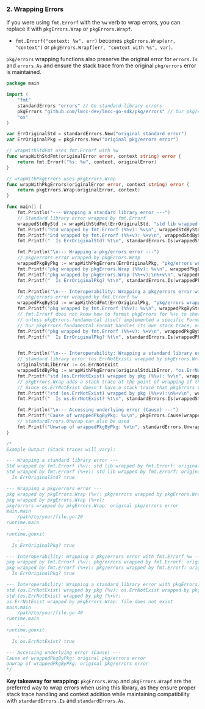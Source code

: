 <!--
 * Author: Martin <lmccc.dev@gmail.com>
 * Co-Author: AI Assistant
 * Description: This document was collaboratively developed by Martin and AI Assistant.
-->

### 2. Wrapping Errors

If you were using `fmt.Errorf` with the `%w` verb to wrap errors, you can replace it with `pkgErrors.Wrap` or `pkgErrors.Wrapf`.

- `fmt.Errorf("context: %w", err)` becomes `pkgErrors.Wrap(err, "context")` or `pkgErrors.Wrapf(err, "context with %s", var)`.

`pkg/errors` wrapping functions also preserve the original error for `errors.Is` and `errors.As` and ensure the stack trace from the original `pkg/errors` error is maintained.

```go
package main

import (
	"fmt"
	standardErrors "errors" // Go standard library errors
	pkgErrors "github.com/lmcc-dev/lmcc-go-sdk/pkg/errors" // Our pkg/errors
	"os"
)

var ErrOriginalStd = standardErrors.New("original standard error")
var ErrOriginalPkg = pkgErrors.New("original pkg/errors error")

// wrapWithStdFmt uses fmt.Errorf with %w
func wrapWithStdFmt(originalError error, context string) error {
	return fmt.Errorf("%s: %w", context, originalError)
}

// wrapWithPkgErrors uses pkgErrors.Wrap
func wrapWithPkgErrors(originalError error, context string) error {
	return pkgErrors.Wrap(originalError, context)
}

func main() {
	fmt.Println("--- Wrapping a standard library error ---")
	// Standard library error wrapped by fmt.Errorf
	wrappedStdByStd := wrapWithStdFmt(ErrOriginalStd, "std lib wrapped by fmt.Errorf")
	fmt.Printf("Std wrapped by fmt.Errorf (%%v): %v\n", wrappedStdByStd)
	fmt.Printf("Std wrapped by fmt.Errorf (%%+v): %+v\n", wrappedStdByStd) // No auto stack from original
	fmt.Printf("  Is ErrOriginalStd? %t\n", standardErrors.Is(wrappedStdByStd, ErrOriginalStd))

	fmt.Println("\n--- Wrapping a pkg/errors error ---")
	// pkg/errors error wrapped by pkgErrors.Wrap
	wrappedPkgByPkg := wrapWithPkgErrors(ErrOriginalPkg, "pkg/errors wrapped by pkgErrors.Wrap")
	fmt.Printf("pkg wrapped by pkgErrors.Wrap (%%v): %v\n", wrappedPkgByPkg)
	fmt.Printf("pkg wrapped by pkgErrors.Wrap (%%+v):\n%+v\n", wrappedPkgByPkg) // Stack trace from ErrOriginalPkg is shown
	fmt.Printf("  Is ErrOriginalPkg? %t\n", standardErrors.Is(wrappedPkgByPkg, ErrOriginalPkg))

	fmt.Println("\n--- Interoperability: Wrapping a pkg/errors error with fmt.Errorf %w ---")
	// pkg/errors error wrapped by fmt.Errorf %w
	wrappedPkgByStd := wrapWithStdFmt(ErrOriginalPkg, "pkg/errors wrapped by fmt.Errorf")
	fmt.Printf("pkg wrapped by fmt.Errorf (%%v): %v\n", wrappedPkgByStd)
	// fmt.Errorf does not know how to format pkgErrors for %+v to show stack trace from cause,
	// unless pkgErrors.fundamental itself implemented a specific Formatter logic for this.
	// Our pkgErrors.fundamental.Format handles its own stack trace, not necessarily when wrapped by external fmt.Errorf.
	fmt.Printf("pkg wrapped by fmt.Errorf (%%+v): %+v\n", wrappedPkgByStd) 
	fmt.Printf("  Is ErrOriginalPkg? %t\n", standardErrors.Is(wrappedPkgByStd, ErrOriginalPkg))


	fmt.Println("\n--- Interoperability: Wrapping a standard library error with pkgErrors.Wrap ---")
	// standard library error (os.ErrNotExist) wrapped by pkgErrors.Wrap
	originalStdLibError := os.ErrNotExist
	wrappedStdByPkg := wrapWithPkgErrors(originalStdLibError, "os.ErrNotExist wrapped by pkgErrors.Wrap")
	fmt.Printf("std (os.ErrNotExist) wrapped by pkg (%%v): %v\n", wrappedStdByPkg)
	// pkgErrors.Wrap adds a stack trace at the point of wrapping if the cause doesn't have one.
	// Since os.ErrNotExist doesn't have a stack trace that pkgErrors recognizes, pkgErrors.Wrap creates one.
	fmt.Printf("std (os.ErrNotExist) wrapped by pkg (%%+v):\n%+v\n", wrappedStdByPkg) 
	fmt.Printf("  Is os.ErrNotExist? %t\n", standardErrors.Is(wrappedStdByPkg, os.ErrNotExist))

	fmt.Println("\n--- Accessing underlying error (Cause) ---")
	fmt.Printf("Cause of wrappedPkgByPkg: %v\n", pkgErrors.Cause(wrappedPkgByPkg))
	// standardErrors.Unwrap can also be used
	fmt.Printf("Unwrap of wrappedPkgByPkg: %v\n", standardErrors.Unwrap(wrappedPkgByPkg))
}

/*
Example Output (Stack traces will vary):

--- Wrapping a standard library error ---
Std wrapped by fmt.Errorf (%v): std lib wrapped by fmt.Errorf: original standard error
Std wrapped by fmt.Errorf (%+v): std lib wrapped by fmt.Errorf: original standard error
  Is ErrOriginalStd? true

--- Wrapping a pkg/errors error ---
pkg wrapped by pkgErrors.Wrap (%v): pkg/errors wrapped by pkgErrors.Wrap: original pkg/errors error
pkg wrapped by pkgErrors.Wrap (%+v):
pkg/errors wrapped by pkgErrors.Wrap: original pkg/errors error
main.main
	/path/to/your/file.go:20
runtime.main
	...
runtime.goexit
	...
  Is ErrOriginalPkg? true

--- Interoperability: Wrapping a pkg/errors error with fmt.Errorf %w ---
pkg wrapped by fmt.Errorf (%v): pkg/errors wrapped by fmt.Errorf: original pkg/errors error
pkg wrapped by fmt.Errorf (%+v): pkg/errors wrapped by fmt.Errorf: original pkg/errors error
  Is ErrOriginalPkg? true

--- Interoperability: Wrapping a standard library error with pkgErrors.Wrap ---
std (os.ErrNotExist) wrapped by pkg (%v): os.ErrNotExist wrapped by pkgErrors.Wrap: file does not exist
std (os.ErrNotExist) wrapped by pkg (%+v):
os.ErrNotExist wrapped by pkgErrors.Wrap: file does not exist
main.main
	/path/to/your/file.go:40
runtime.main
	...
runtime.goexit
	...
  Is os.ErrNotExist? true

--- Accessing underlying error (Cause) ---
Cause of wrappedPkgByPkg: original pkg/errors error
Unwrap of wrappedPkgByPkg: original pkg/errors error
*/
```

**Key takeaway for wrapping:** `pkgErrors.Wrap` and `pkgErrors.Wrapf` are the preferred way to wrap errors when using this library, as they ensure proper stack trace handling and context addition while maintaining compatibility with `standardErrors.Is` and `standardErrors.As`. 